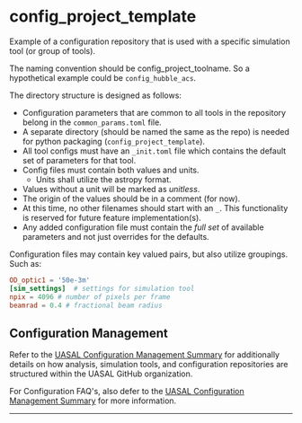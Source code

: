 # config_project_template
Example of a configuration repository that is used with a specific simulation tool (or group of tools).

The naming convention should be config_project_toolname. So a hypothetical example could be `config_hubble_acs`.

The directory structure is designed as follows:

- Configuration parameters that are common to all tools in the repository belong in the `common_params.toml` file. 
- A separate directory (should be named the same as the repo) is needed for python packaging (`config_project_template`).
- All tool configs must have an `_init.toml` file which contains the default set of parameters for that tool.
- Config files must contain both values and units. 
  - Units shall utilize the astropy format.
- Values without a unit will be marked as *unitless*.
- The origin of the values should be in a comment (for now).
- At this time, no other filenames should start with an `_`. This functionality is reserved for future feature implementation(s).
- Any added configuration file must contain the *full set* of available parameters and not just overrides for the defaults.

Configuration files may contain key valued pairs, but also utilize groupings. Such as:

```toml
OD_optic1 = '50e-3m'
[sim_settings]  # settings for simulation tool
npix = 4096 # number of pixels per frame
beamrad = 0.4 # fractional beam radius
```

## Configuration Management
Refer to the [UASAL Configuration Management Summary](https://github.com/uasal/lab_documents/blob/main/computing/development_guide/configuration_management.md) for additionally details on how analysis, simulation tools, and configuration repositories are structured within the UASAL GitHub organization.

For Configuration FAQ's, also defer to the [UASAL Configuration Management Summary](https://github.com/uasal/lab_documents/blob/main/computing/development_guide/configuration_management.md) for more information.

------------

<!-- This code uses ``pre-commit`` to check yaml file syntax, maintain ``black`` formatting, and check ``flake8`` compliance.
To enable this, run the following commands once (the first removes the previous pre-commit hook)::

    git config --unset-all core.hooksPath
    pre-commit install -->
